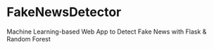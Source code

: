 # FakeNewsDetector
Machine Learning-based Web App to Detect Fake News with Flask &amp; Random Forest
